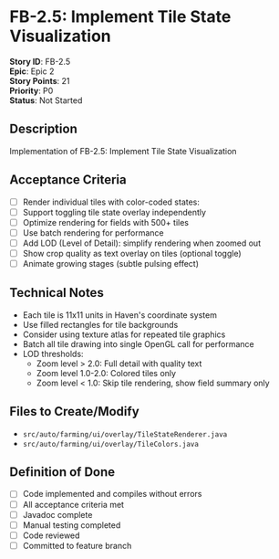 # FB-2.5: Implement Tile State Visualization

**Story ID**: FB-2.5  
**Epic**: Epic 2  
**Story Points**: 21  
**Priority**: P0  
**Status**: Not Started  

## Description
Implementation of FB-2.5: Implement Tile State Visualization

## Acceptance Criteria
- [ ] Render individual tiles with color-coded states:
- [ ] Support toggling tile state overlay independently
- [ ] Optimize rendering for fields with 500+ tiles
- [ ] Use batch rendering for performance
- [ ] Add LOD (Level of Detail): simplify rendering when zoomed out
- [ ] Show crop quality as text overlay on tiles (optional toggle)
- [ ] Animate growing stages (subtle pulsing effect)

## Technical Notes
- Each tile is 11x11 units in Haven's coordinate system
- Use filled rectangles for tile backgrounds
- Consider using texture atlas for repeated tile graphics
- Batch all tile drawing into single OpenGL call for performance
- LOD thresholds: 
  - Zoom level > 2.0: Full detail with quality text
  - Zoom level 1.0-2.0: Colored tiles only
  - Zoom level < 1.0: Skip tile rendering, show field summary only

## Files to Create/Modify
- `src/auto/farming/ui/overlay/TileStateRenderer.java`
- `src/auto/farming/ui/overlay/TileColors.java`

## Definition of Done
- [ ] Code implemented and compiles without errors
- [ ] All acceptance criteria met
- [ ] Javadoc complete
- [ ] Manual testing completed
- [ ] Code reviewed
- [ ] Committed to feature branch
